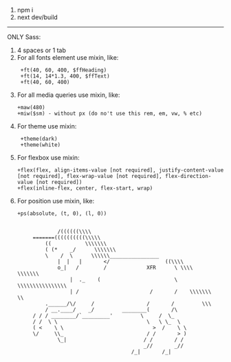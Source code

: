 
1. npm i
2. next dev/build

---

ONLY Sass:
1. 4 spaces or 1 tab
2. For all fonts element use mixin, like:
   ``` 
    +ft(40, 60, 400, $ffHeading)
    +ft(14, 14*1.3, 400, $ffText)
    +ft(40, 60, 400)
    ```
3. For all media queries use mixin, like:
   ```
   +maw(480)
   +miw($sm) - without px (do no't use this rem, em, vw, % etc)
   ```
4. For theme use mixin:
   ```
    +theme(dark)
    +theme(white)
    ```
5. For flexbox use mixin:
   ```
   +flex(flex, align-items-value [not required], justify-content-value [not required], flex-wrap-value [not required], flex-direction-value [not required])
   +flex(inline-flex, center, flex-start, wrap) 
   ```
6. For position use mixin, like:
   ```
   +ps(absolute, (t, 0), (l, 0))
   ```
   ```
        
                /((((((\\\\
        =======((((((((((\\\\\
            ((           \\\\\\\
            ( (*    _/      \\\\\\\
            \    /  \      \\\\\\________________
                |  |   |       </                  ((\\\\
                o_|   /        /             XFR      \ \\\\    \\\\\\\
                    |  ._    (                        \ \\\\\\\\\\\\\\\\
                    | /                       /       /    \\\\\\\     \\
            .______/\/     /                 /       /         \\\
            / __.____/    _/         ________(       /\
        / / / ________/`_________'         \     /  \_
        / /  \ \                             \   \ \_  \
        ( <    \ \                             >  /    \ \
        \/     \\_                           / /       > )
                \_|                         / /       / /
                                            _//       _//
                                        /_|       /_|
   ```       
